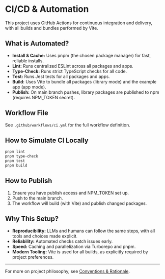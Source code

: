 # CI/CD & Automation

This project uses GitHub Actions for continuous integration and delivery, with all builds and bundles performed by Vite.

## What is Automated?

- **Install & Cache:** Uses pnpm (the chosen package manager) for fast, reliable installs.
- **Lint:** Runs centralized ESLint across all packages and apps.
- **Type-Check:** Runs strict TypeScript checks for all code.
- **Test:** Runs Jest tests for all packages and apps.
- **Build:** Uses Vite to bundle all packages (library mode) and the example app (app mode).
- **Publish:** On main branch pushes, library packages are published to npm (requires NPM_TOKEN secret).

## Workflow File

See `.github/workflows/ci.yml` for the full workflow definition.

## How to Simulate CI Locally

```sh
pnpm lint
pnpm type-check
pnpm test
pnpm build
```

## How to Publish

1. Ensure you have publish access and NPM_TOKEN set up.
2. Push to the main branch.
3. The workflow will build (with Vite) and publish changed packages.

## Why This Setup?

- **Reproducibility:** LLMs and humans can follow the same steps, with all tools and choices made explicit.
- **Reliability:** Automated checks catch issues early.
- **Speed:** Caching and parallelization via Turborepo and pnpm.
- **Modern Tooling:** Vite is used for all builds, as explicitly required by project preferences.

---

For more on project philosophy, see [Conventions & Rationale](./rationale.md).